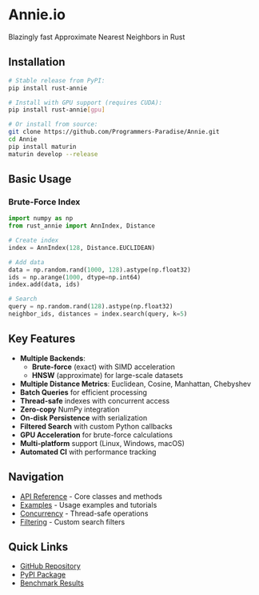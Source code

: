 # Annie.io

Blazingly fast Approximate Nearest Neighbors in Rust

## Installation
```bash
# Stable release from PyPI:
pip install rust-annie

# Install with GPU support (requires CUDA):
pip install rust-annie[gpu]

# Or install from source:
git clone https://github.com/Programmers-Paradise/Annie.git
cd Annie
pip install maturin
maturin develop --release
```

## Basic Usage

### Brute-Force Index
```python
import numpy as np
from rust_annie import AnnIndex, Distance

# Create index
index = AnnIndex(128, Distance.EUCLIDEAN)

# Add data
data = np.random.rand(1000, 128).astype(np.float32)
ids = np.arange(1000, dtype=np.int64)
index.add(data, ids)

# Search
query = np.random.rand(128).astype(np.float32)
neighbor_ids, distances = index.search(query, k=5)
```

## Key Features
- **Multiple Backends**:
  - **Brute-force** (exact) with SIMD acceleration
  - **HNSW** (approximate) for large-scale datasets
- **Multiple Distance Metrics**: Euclidean, Cosine, Manhattan, Chebyshev
- **Batch Queries** for efficient processing
- **Thread-safe** indexes with concurrent access
- **Zero-copy** NumPy integration
- **On-disk Persistence** with serialization
- **Filtered Search** with custom Python callbacks
- **GPU Acceleration** for brute-force calculations
- **Multi-platform** support (Linux, Windows, macOS)
- **Automated CI** with performance tracking

## Navigation

- [API Reference](api/ann_index.md) - Core classes and methods
- [Examples](examples.md) - Usage examples and tutorials
- [Concurrency](concurrency.md) - Thread-safe operations
- [Filtering](filtering.md) - Custom search filters

## Quick Links

- [GitHub Repository](https://github.com/Programmers-Paradise/Annie)
- [PyPI Package](https://pypi.org/project/rust-annie/)
- [Benchmark Results](https://programmers-paradise.github.io/Annie/)
